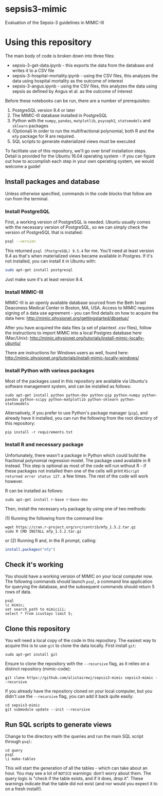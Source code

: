 # sepsis3-mimic
Evaluation of the Sepsis-3 guidelines in MIMIC-III

# Using this repository

The main body of code is broken down into three files:

* sepsis-3-get-data.ipynb - this exports the data from the database and writes it to a CSV file
* sepsis-3-hospital-mortality.ipynb - using the CSV files, this analyzes the data using hospital mortality as the outcome of interest
* sepsis-3-angus.ipynb - using the CSV files, this analyzes the data using sepsis as defined by Angus et al. as the outcome of interest

Before these notebooks can be run, there are a number of prerequisites:

1. PostgreSQL version 9.4 or later
2. The MIMIC-III database installed in PostgreSQL
3. Python with the `numpy`, `pandas`, `matplotlib`, `psycoph2`, `statsmodels` and `sklearn` packages
4. (Optional) In order to run the multifractional polynomial, both R and the `mfp` package for R are required.
5. SQL scripts to generate materialized views must be executed

To facilitate use of this repository, we'll go over brief installation steps. Detail is provided for the Ubuntu 16.04 operating system - if you can figure out how to accomplish each step in your own operating system, we would welcome a guide!

## Install packages and database

Unless otherwise specified, commands in the code blocks that follow are run from the terminal.

### Install PostgreSQL

First, a working version of PostgreSQL is needed. Ubuntu usually comes with the necessary version of PostgreSQL, so we can simply check the version of PostgreSQL that is installed:

```sh
psql --version
```

This returned `psql (PostgreSQL) 9.5.4` for me. You'll need at least version 9.4 as that's when materialized views became available in Postgres. If it's not installed, you can install it in Ubuntu with:

```sh
sudo apt-get install postgresql
```

Just make sure it's at least version 9.4.

### Install MIMIC-III

MIMIC-III is an openly available database sourced from the Beth Israel Deaconess Medical Center in Boston, MA, USA. Access to MIMIC requires signing of a data use agreement - you can find details on how to acquire the data here: http://mimic.physionet.org/gettingstarted/dbsetup/

After you have acquired the data files (a set of plaintext .csv files), follow the instructions to import MIMIC into a local Postgres database here (Mac/Unix): http://mimic.physionet.org/tutorials/install-mimic-locally-ubuntu/

There are instructions for Windows users as well, found here: http://mimic.physionet.org/tutorials/install-mimic-locally-windows/

### Install Python with various packages

Most of the packages used in this repository are available via Ubuntu's software management system, and can be installed as follows:

```
sudo apt-get install python python-dev python-pip python-numpy python-pandas python-scipy python-matplotlib python-sklearn python-statsmodels
```

Alternatively, if you prefer to use Python's package manager (`pip`), and already have it installed, you can run the following from the root directory of this repository:

```
pip install -r requirements.txt
```

### Install R and necessary package

Unfortunately, there wasn't a package in Python which could build the fractional polynomial regression model. The package used available in R instead. This step is optional as most of the code will run without R - if these packages not installed then one of the cells will print `RScript returned error status 127.` a few times. The rest of the code will work however.

R can be installed as follows:

```
sudo apt-get install r-base r-base-dev
```

Then, install the necessary `mfp` package by using one of two methods:

(1) Running the following from the command line:


```
wget https://cran.r-project.org/src/contrib/mfp_1.5.2.tar.gz
sudo R CMD INSTALL mfp_1.5.2.tar.gz
```

or (2) Running R and, in the R prompt, calling:

```R
install.packages("mfp")
```

## Check it's working

You should have a working version of MIMIC on your local computer now. The following commands should launch `psql`, a command line application for querying the database, and the subsequent commands should return 5 rows of data.

```
psql
\c mimic;
set search_path to mimiciii;
select * from icustays limit 5;
```

## Clone this repository

You will need a local copy of the code in this repository. The easiest way to acquire this is to use `git` to clone the data locally. First install `git`:

```
sudo apt-get install git
```

Ensure to clone the repository with the `--recursive` flag, as it relies on a distinct repository (mimic-code):

```
git clone https://github.com/alistairewj/sepsis3-mimic sepsis3-mimic --recursive
```

If you already have the repository cloned on your local computer, but you didn't use the `--recursive` flag, you can add it back quite easily:

```
cd sepsis3-mimic
git submodule update --init --recursive
```

## Run SQL scripts to generate views

Change to the directory with the queries and run the main SQL script through `psql`:

```
cd query
psql
\i make-tables
```

This will start the generation of all the tables - which can take about an hour. You may see a lot of `NOTICE` warnings: don't worry about them. The query logic is "check if the table exists, and if it does, drop it". These warnings indicate that the table did not exist (and nor would you expect it to on a fresh install!).
